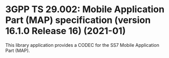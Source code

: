 <!--
category: network
subcategory: telecom-protocol
origin: sigscale
risk_level: low
possible_abuse: telecom protocol fuzzing, network mapping
hardening_tips: restrict access, monitor protocol usage
related: SS7, MAP, 3GPP
opsec: low

tags: [ss7, map, telecom, protocol, 3gpp, network]
-->
# 3GPP TS 29.002: Mobile Application Part (MAP) specification (version 16.1.0 Release 16) (2021-01)

This library application provides a CODEC for the SS7 Mobile Application Part (MAP).

